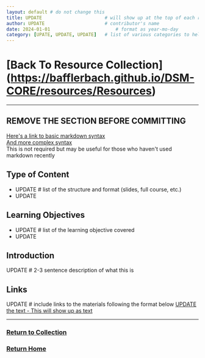 ```yaml
---
layout: default # do not change this
title: UPDATE                       # will show up at the top of each resource page
author: UPDATE                      # contributor's name
date: 2024-01-01                        # format as year-mo-day
category: [UPATE, UPDATE, UPDATE]   # list of various categories to help search
---
```

# [Back To Resource Collection] (https://bafflerbach.github.io/DSM-CORE/resources/Resources)
* * *
## REMOVE THE SECTION BEFORE COMMITTING
[Here's a link to basic markdown syntax](https://markdownguide.offshoot.io/basic-syntax/)  
[And more complex syntax](https://www.markdownguide.org/extended-syntax/)  
This is not required but may be useful for those who haven't used markdown recently


## Type of Content
* UPDATE            # list of the structure and format (slides, full course, etc.)
* UPDATE

## Learning Objectives
* UPDATE            # list of the learning objective covered
* UPDATE

## Introduction
UPDATE              # 2-3 sentence description of what this is

## Links
UPDATE              # include links to the materials following the format below
[UPDATE the text - This will show up as text](https://linktoyourmaterials.com)

* * *
### [Return to Collection](https://bafflerbach.github.io/DSM-CORE/resource-collection)
### [Return Home](https://bafflerbach.github.io/DSM-CORE)


